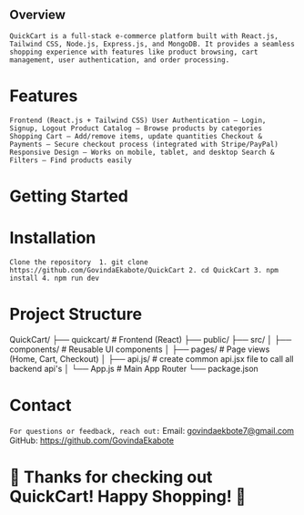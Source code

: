 ## Overview
`QuickCart is a full-stack e-commerce platform built with React.js, Tailwind CSS, Node.js, Express.js, and MongoDB. It provides a seamless shopping experience with features like product browsing, cart management, user authentication, and order processing.`

# Features
`Frontend (React.js + Tailwind CSS)
    User Authentication – Login, Signup, Logout
    Product Catalog – Browse products by categories
    Shopping Cart – Add/remove items, update quantities
    Checkout & Payments – Secure checkout process (integrated with Stripe/PayPal)
    Responsive Design – Works on mobile, tablet, and desktop
    Search & Filters – Find products easily`

# Getting Started
# Installation
`Clone the repository 
    1. git clone https://github.com/GovindaEkabote/QuickCart
    2. cd QuickCart
    3. npm install
    4. npm run dev
`

# Project Structure
QuickCart/
├── quickcart/            # Frontend (React)
    ├── public/
    ├── src/
    │   ├── components/  # Reusable UI components
    │   ├── pages/       # Page views (Home, Cart, Checkout)
    │   ├── api.js/      # create common api.jsx file to call all backend api's
    │   └── App.js       # Main App Router
    └── package.json



# Contact
`For questions or feedback, reach out:`
Email: govindaekbote7@gmail.com
GitHub: https://github.com/GovindaEkabote

# 🎉 Thanks for checking out QuickCart! Happy Shopping! 🛒
